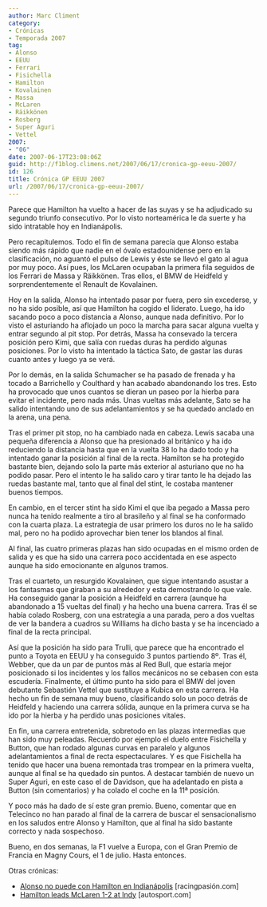 ```yaml
---
author: Marc Climent
category:
- Crónicas
- Temporada 2007
tag:
- Alonso
- EEUU
- Ferrari
- Fisichella
- Hamilton
- Kovalainen
- Massa
- McLaren
- Räikkönen
- Rosberg
- Super Aguri
- Vettel
2007:
- "06"
date: 2007-06-17T23:08:06Z
guid: http://f1blog.climens.net/2007/06/17/cronica-gp-eeuu-2007/
id: 126
title: Crónica GP EEUU 2007
url: /2007/06/17/cronica-gp-eeuu-2007/
---
```


Parece que Hamilton ha vuelto a hacer de las suyas y se ha adjudicado su segundo triunfo consecutivo. Por lo visto norteamérica le da suerte y ha sido intratable hoy en Indianápolis.

Pero recapitulemos. Todo el fin de semana parecía que Alonso estaba siendo más rápido que nadie en el óvalo estadounidense pero en la clasificación, no aguantó el pulso de Lewis y éste se llevó el gato al agua por muy poco. Así pues, los McLaren ocupaban la primera fila seguidos de los Ferrari de Massa y Räikkönen. Tras ellos, el BMW de Heidfeld y sorprendentemente el Renault de Kovalainen.

Hoy en la salida, Alonso ha intentado pasar por fuera, pero sin excederse, y no ha sido posible, así que Hamilton ha cogido el liderato. Luego, ha ido sacando poco a poco distancia a Alonso, aunque nada definitivo. Por lo visto el asturiando ha aflojado un poco la marcha para sacar alguna vuelta y entrar segundo al pit stop. Por detrás, Massa ha consevado la tercera posición pero Kimi, que salía con ruedas duras ha perdido algunas posiciones. Por lo visto ha intentado la táctica Sato, de gastar las duras cuanto antes y luego ya se verá.

Por lo demás, en la salida Schumacher se ha pasado de frenada y ha tocado a Barrichello y Coulthard y han acabado abandonando los tres. Esto ha provocado que unos cuantos se dieran un paseo por la hierba para evitar el incidente, pero nada más. Unas vueltas más adelante, Sato se ha salido intentando uno de sus adelantamientos y se ha quedado anclado en la arena, una pena.

Tras el primer pit stop, no ha cambiado nada en cabeza. Lewis sacaba una pequeña diferencia a Alonso que ha presionado al británico y ha ido reduciendo la distancia hasta que en la vuelta 38 lo ha dado todo y ha intentado ganar la posición al final de la recta. Hamilton se ha protegido bastante bien, dejando solo la parte más exterior al asturiano que no ha podido pasar. Pero el intento le ha salido caro y tirar tanto le ha dejado las ruedas bastante mal, tanto que al final del stint, le costaba mantener buenos tiempos.

En cambio, en el tercer stint ha sido Kimi el que iba pegado a Massa pero nunca ha tenido realmente a tiro al brasileño y al final se ha conformado con la cuarta plaza. La estrategia de usar primero los duros no le ha salido mal, pero no ha podido aprovechar bien tener los blandos al final.

Al final, las cuatro primeras plazas han sido ocupadas en el mismo orden de salida y es que ha sido una carrera poco accidentada en ese aspecto aunque ha sido emocionante en algunos tramos.

Tras el cuarteto, un resurgido Kovalainen, que sigue intentando asustar a los fantasmas que giraban a su alrededor y esta demostrando lo que vale. Ha conseguido ganar la posición a Heidfeld en carrera (aunque ha abandonado a 15 vueltas del final) y ha hecho una buena carrera. Tras él se había colado Rosberg, con una estrategia a una parada, pero a dos vueltas de ver la bandera a cuadros su Williams ha dicho basta y se ha incenciado a final de la recta principal.

Así que la posición ha sido para Trulli, que parece que ha encontrado el punto a Toyota en EEUU y ha conseguido 3 puntos partiendo 8º. Tras él, Webber, que da un par de puntos más al Red Bull, que estaría mejor posicionado si los incidentes y los fallos mecánicos no se cebasen con esta escudería. Finalmente, el último punto ha sido para el BMW del joven debutante Sebastién Vettel que sustituye a Kubica en esta carrera. Ha hecho un fin de semana muy bueno, clasificando solo un poco detrás de Heidfeld y haciendo una carrera sólida, aunque en la primera curva se ha ido por la hierba y ha perdido unas posiciones vitales.

En fin, una carrera entretenida, sobretodo en las plazas intermedias que han sido muy peleadas. Recuerdo por ejemplo el duelo entre Fisichella y Button, que han rodado algunas curvas en paralelo y algunos adelantamientos a final de recta espectaculares. Y es que Fisichella ha tenido que hacer una buena remontada tras trompear en la primera vuelta, aunque al final se ha quedado sin puntos. A destacar también de nuevo un Super Aguri, en este caso el de Davidson, que ha adelantado en pista a Button (sin comentarios) y ha colado el coche en la 11ª posición.

Y poco más ha dado de sí este gran premio. Bueno, comentar que en Telecinco no han parado al final de la carrera de buscar el sensacionalismo en los saludos entre Alonso y Hamilton, que al final ha sido bastante correcto y nada sospechoso.

Bueno, en dos semanas, la F1 vuelve a Europa, con el Gran Premio de Francia en Magny Cours, el 1 de julio. Hasta entonces.

Otras crónicas:

  * [Alonso no puede con Hamilton en Indianápolis](https://www.motorpasion.com/formula1/alonso-no-puede-con-hamilton-en-indianapolis) [racingpasión.com]
  * [Hamilton leads McLaren 1-2 at Indy](http://www.autosport.com/news/report.php/id/59913) [autosport.com]